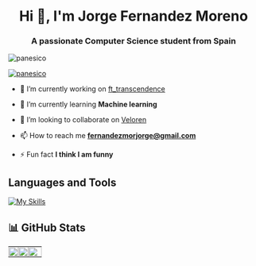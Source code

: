<h1 align="center">Hi 👋, I'm Jorge Fernandez Moreno</h1>
<h3 align="center">A passionate Computer Science student from Spain</h3>

<p align="left"> <img src="https://komarev.com/ghpvc/?username=panesico&label=Profile%20views&color=0e75b6&style=flat" alt="panesico" /> </p>

<p align="left"> <a href="https://github.com/ryo-ma/github-profile-trophy"><img src="https://github-profile-trophy.vercel.app/?username=panesico&theme=monokai&title=MultiLanguage,Commits,Followers,Repositories,Issues,PullRequest,Reviews,Stars" alt="panesico" /></a> </p>

- 🔭 I’m currently working on [ft_transcendence](https://github.com/DorukEmre/PongWithDjango)

- 🌱 I’m currently learning **Machine learning**

- 👯 I’m looking to collaborate on [Veloren](https://github.com/veloren/veloren.git)

- 📫 How to reach me **fernandezmorjorge@gmail.com**

- ⚡ Fun fact **I think I am funny**






## Languages and Tools


[![My Skills](https://skillicons.dev/icons?i=python,tensorflow,pytorch,mysql,kubernetes,aws,docker,linux,c,cpp,js,html,css)](https://skillicons.dev)

## 📊 GitHub Stats
<table style="width: 100%; table-layout: fixed; padding: 0;">
  <tr style="padding: 0;">
    <td style="padding: 0; width: 30% ;">
      <img src="https://github-readme-stats-qc9i-8ol5wcnkr-panesicos-projects.vercel.app/api?username=panesico&theme=tokyonight&hide_border=false&include_all_commits=true&count_private=true" style="width: 100% ; height: auto ; padding: 0;"/>
    </td>
    <td style="padding: 0; width: 30% ;">
      <img src="https://github-readme-streak-stats.herokuapp.com/?user=Panesico&theme=tokyonight&hide_border=false" style="width: 100% ; height: auto ; padding: 0"/>
    </td>
    <td style="padding: 0; width: 39% ;">
      <img src="https://github-readme-stats-qc9i-8ol5wcnkr-panesicos-projects.vercel.app/api/top-langs/?username=Panesico&theme=tokyonight&hide_border=false&include_all_commits=true&count_private=true&layout=compact" style="width: 100% ; height: auto ; padding: 0"/>
    </td>
  </tr>
</table>



